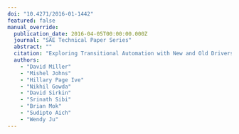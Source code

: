 ```yaml
---
doi: "10.4271/2016-01-1442"
featured: false
manual_override:
  publication_date: 2016-04-05T00:00:00.000Z
  journal: "SAE Technical Paper Series"
  abstract: ""
  citation: "Exploring Transitional Automation with New and Old Drivers (2016)"
  authors:
    - "David Miller"
    - "Mishel Johns"
    - "Hillary Page Ive"
    - "Nikhil Gowda"
    - "David Sirkin"
    - "Srinath Sibi"
    - "Brian Mok"
    - "Sudipto Aich"
    - "Wendy Ju"
---
```


<!-- You can add additional content about this publication here if needed -->
